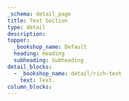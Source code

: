 ```yaml
---
_schema: detail_page
title: Test Section
type: detail
description:
topper:
  _bookshop_name: Default
  heading: Heading
  subheading: Subheading
detail_blocks:
  - _bookshop_name: detail/rich-text
    text: Text.
column_blocks:
---
```

